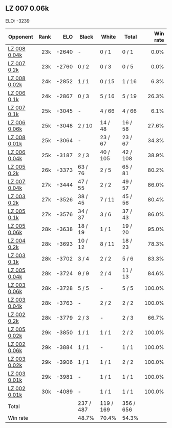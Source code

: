 ## LZ 007 0.06k ##

ELO: -3239

Opponent | Rank | ELO | Black | White | Total | Win rate
---------|-----:|----:|-------|-------|-------|-------:
[LZ 008 0.04k](LZ%20008%200.04k.md) | 23k | -2640 | - | 0 / 1 | 0 / 1 | 0.0%
[LZ 007 0.2k](LZ%20007%200.2k.md) | 23k | -2760 | 0 / 2 | 0 / 3 | 0 / 5 | 0.0%
[LZ 008 0.02k](LZ%20008%200.02k.md) | 24k | -2852 | 1 / 1 | 0 / 15 | 1 / 16 | 6.3%
[LZ 006 0.1k](LZ%20006%200.1k.md) | 24k | -2867 | 0 / 3 | 5 / 16 | 5 / 19 | 26.3%
[LZ 007 0.1k](LZ%20007%200.1k.md) | 25k | -3045 | - | 4 / 66 | 4 / 66 | 6.1%
[LZ 006 0.06k](LZ%20006%200.06k.md) | 25k | -3048 | 2 / 10 | 14 / 48 | 16 / 58 | 27.6%
[LZ 008 0.01k](LZ%20008%200.01k.md) | 25k | -3064 | - | 23 / 67 | 23 / 67 | 34.3%
[LZ 006 0.04k](LZ%20006%200.04k.md) | 25k | -3187 | 2 / 3 | 40 / 105 | 42 / 108 | 38.9%
[LZ 005 0.2k](LZ%20005%200.2k.md) | 26k | -3373 | 63 / 76 | 2 / 5 | 65 / 81 | 80.2%
[LZ 007 0.04k](LZ%20007%200.04k.md) | 27k | -3444 | 47 / 55 | 2 / 2 | 49 / 57 | 86.0%
[LZ 003 0.2k](LZ%20003%200.2k.md) | 27k | -3526 | 38 / 45 | 7 / 11 | 45 / 56 | 80.4%
[LZ 005 0.1k](LZ%20005%200.1k.md) | 27k | -3576 | 34 / 37 | 3 / 6 | 37 / 43 | 86.0%
[LZ 005 0.06k](LZ%20005%200.06k.md) | 28k | -3638 | 18 / 19 | 1 / 1 | 19 / 20 | 95.0%
[LZ 004 0.2k](LZ%20004%200.2k.md) | 28k | -3693 | 10 / 12 | 8 / 11 | 18 / 23 | 78.3%
[LZ 003 0.1k](LZ%20003%200.1k.md) | 28k | -3702 | 3 / 4 | 2 / 2 | 5 / 6 | 83.3%
[LZ 005 0.04k](LZ%20005%200.04k.md) | 28k | -3724 | 9 / 9 | 2 / 4 | 11 / 13 | 84.6%
[LZ 003 0.06k](LZ%20003%200.06k.md) | 28k | -3728 | 5 / 5 | - | 5 / 5 | 100.0%
[LZ 003 0.04k](LZ%20003%200.04k.md) | 28k | -3763 | - | 2 / 2 | 2 / 2 | 100.0%
[LZ 002 0.2k](LZ%20002%200.2k.md) | 28k | -3779 | 2 / 3 | - | 2 / 3 | 66.7%
[LZ 005 0.02k](LZ%20005%200.02k.md) | 29k | -3850 | 1 / 1 | 1 / 1 | 2 / 2 | 100.0%
[LZ 002 0.06k](LZ%20002%200.06k.md) | 29k | -3884 | 1 / 1 | - | 1 / 1 | 100.0%
[LZ 003 0.02k](LZ%20003%200.02k.md) | 29k | -3906 | 1 / 1 | 1 / 1 | 2 / 2 | 100.0%
[LZ 003 0.01k](LZ%20003%200.01k.md) | 29k | -3981 | - | 1 / 1 | 1 / 1 | 100.0%
[LZ 002 0.01k](LZ%20002%200.01k.md) | 30k | -4089 | - | 1 / 1 | 1 / 1 | 100.0%
Total | | | 237 / 487 | 119 / 169 | 356 / 656 | 
Win rate| | | 48.7% | 70.4% | 54.3% | 
